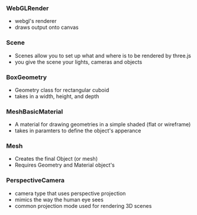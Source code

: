 ### WebGLRender
- webgl's renderer 
- draws output onto canvas

### Scene 
- Scenes allow you to set up what and where is to be rendered by three.js
- you give the scene your lights, cameras and objects

### BoxGeometry
- Geometry class for rectangular cuboid 
- takes in a width, height, and depth 

### MeshBasicMaterial
- A material for drawing geometries in a simple shaded (flat or wireframe) 
- takes in paramters to define the object's apperance 

### Mesh
- Creates the final Object (or mesh)
- Requires Geometry and Material object's 

### PerspectiveCamera
- camera type that uses perspective projection
- mimics the way the human eye sees
- common projection mode used for rendering 3D scenes 
